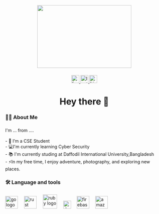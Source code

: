<div align="center">
  <img height="200"  <img width="300" src="https://blogger.googleusercontent.com/img/b/R29vZ2xl/AVvXsEg2balyGplzwOf4ioFldz3nqfeHsUdCN64p1jHsra-JxzfpX3nljc57dUWclgWphkDeft4PwfXQ2fiasejzr4xI3qvoGBzTd8YrbKwwRzClAMW1EN7FN_DQHcuMO59Bxl_jnuwloo4U98bb4iiyTovrHrtvAR6m7XWi5DkcbqTbj8TcQlWUcIkrliuTSQo/s16000/Picsart_24-01-29_23-14-19-757.jpg"  />
</div>

###

<div align="center">
  <a href="https://www.facebook.com/antihydrozen" target="_blank">
  <img src="https://img.shields.io/static/v1?message=Facebook&logo=facebook&label=&color=1877F2&logoColor=white&labelColor=&style=for-the-badge" height="25" alt="facebook logo" />
</a>
  <a href="https://www.instagram.com/farhan_sadik_kawsar/" target="_blank">
  <img src="https://img.shields.io/static/v1?message=Instagram&logo=instagram&label=&color=E4405F&logoColor=white&labelColor=&style=for-the-badge" height="25" alt="Instagram logo" />
</a>
  <a href="https://www.linkedin.com/in/farhan-sadik-kawsar462/" target="_blank">
  <img src="https://img.shields.io/static/v1?message=LinkedIn&logo=linkedin&label=&color=0A66C2&logoColor=white&labelColor=&style=for-the-badge" height="25" alt="LinkedIn logo" />
</a>

</div>

###


###

<h1 align="center">Hey there 👋</h1>

###

<h3 align="left">👩‍💻  About Me</h3>

###

<p align="left">I'm ... from ....<br><br>- 🔭 I’m a CSE Student <br>- 💻I'm currently learning Cyber Security <br>- 📚 I'm currently studing at Daffodil International University,Bangladesh <br>- ⚡In my free time, I enjoy adventure, photography, and exploring new places.</p>

###

<h3 align="left">🛠 Language and tools</h3>

###

<div align="left">
  <img src="https://upload.wikimedia.org/wikipedia/commons/1/18/C_Programming_Language.svg" height="40" alt="go logo"  />
  <img width="12" />
  <img src="https://cdn.worldvectorlogo.com/logos/c.svg" height="40" alt="rust logo"  />
  <img width="12" />
  <img src="https://www.vectorlogo.zone/logos/java/java-ar21.svg" height="45" alt="ruby logo"  />
  <img width="12" />
  <img src="https://upload.wikimedia.org/wikipedia/en/b/bb/Canva_Logo.svg" height="25" alt="dot-net logo"  />
  <img width="10" />
  <img src="https://upload.wikimedia.org/wikipedia/commons/4/44/Microsoft_logo.svg" height="40" alt="firebase logo"  />
  <img width="12" />
  <img src="https://upload.wikimedia.org/wikipedia/commons/b/b6/Adobe_Photoshop_Lightroom_CC_logo.svg" height="40" alt="amazonwebservices logo"  />
  <img width="12" />
</div>

###

###
